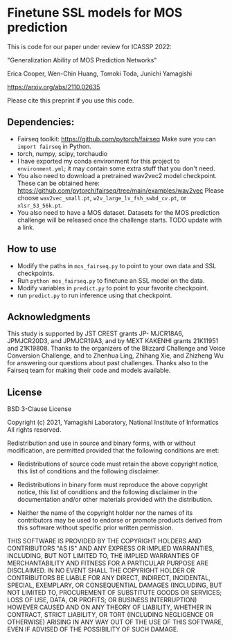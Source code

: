 # Finetune SSL models for MOS prediction

This is code for our paper under review for ICASSP 2022:

"Generalization Ability of MOS Prediction Networks"

Erica Cooper, Wen-Chin Huang, Tomoki Toda, Junichi Yamagishi

https://arxiv.org/abs/2110.02635

Please cite this preprint if you use this code.

## Dependencies:

 * Fairseq toolkit:  https://github.com/pytorch/fairseq  Make sure you can `import fairseq` in Python.
 * torch, numpy, scipy, torchaudio
 * I have exported my conda environment for this project to `environment.yml`; it may contain some extra stuff that you don't need.
 * You also need to download a pretrained wav2vec2 model checkpoint.  These can be obtained here:  https://github.com/pytorch/fairseq/tree/main/examples/wav2vec  Please choose `wav2vec_small.pt`, `w2v_large_lv_fsh_swbd_cv.pt`, or `xlsr_53_56k.pt`. 
 * You also need to have a MOS dataset.  Datasets for the MOS prediction challenge will be released once the challenge starts.  TODO update with a link.

## How to use
 * Modify the paths in `mos_fairseq.py` to point to your own data and SSL checkpoints.
 * Run `python mos_fairseq.py` to finetune an SSL model on the data.
 * Modify variables in `predict.py` to point to your favorite checkpoint.
 * run `predict.py` to run inference using that checkpoint.

## Acknowledgments

This study is supported by JST CREST grants JP- MJCR18A6, JPMJCR20D3, and JPMJCR19A3, and by MEXT KAKENHI grants 21K11951 and 21K19808. Thanks to the organizers of the Blizzard Challenge and Voice Conversion Challenge, and to Zhenhua Ling, Zhihang Xie, and Zhizheng Wu for answering our questions about past challenges.  Thanks also to the Fairseq team for making their code and models available.

## License

BSD 3-Clause License

Copyright (c) 2021, Yamagishi Laboratory, National Institute of Informatics All rights reserved.

Redistribution and use in source and binary forms, with or without modification, are permitted provided that the following conditions are met:

 * Redistributions of source code must retain the above copyright notice, this list of conditions and the following disclaimer.

 * Redistributions in binary form must reproduce the above copyright notice, this list of conditions and the following disclaimer in the documentation and/or other materials provided with the distribution.

 * Neither the name of the copyright holder nor the names of its contributors may be used to endorse or promote products derived from this software without specific prior written permission.

THIS SOFTWARE IS PROVIDED BY THE COPYRIGHT HOLDERS AND CONTRIBUTORS "AS IS" AND ANY EXPRESS OR IMPLIED WARRANTIES, INCLUDING, BUT NOT LIMITED TO, THE IMPLIED WARRANTIES OF MERCHANTABILITY AND FITNESS FOR A PARTICULAR PURPOSE ARE DISCLAIMED. IN NO EVENT SHALL THE COPYRIGHT HOLDER OR CONTRIBUTORS BE LIABLE FOR ANY DIRECT, INDIRECT, INCIDENTAL, SPECIAL, EXEMPLARY, OR CONSEQUENTIAL DAMAGES (INCLUDING, BUT NOT LIMITED TO, PROCUREMENT OF SUBSTITUTE GOODS OR SERVICES; LOSS OF USE, DATA, OR PROFITS; OR BUSINESS INTERRUPTION) HOWEVER CAUSED AND ON ANY THEORY OF LIABILITY, WHETHER IN CONTRACT, STRICT LIABILITY, OR TORT (INCLUDING NEGLIGENCE OR OTHERWISE) ARISING IN ANY WAY OUT OF THE USE OF THIS SOFTWARE, EVEN IF ADVISED OF THE POSSIBILITY OF SUCH DAMAGE.
